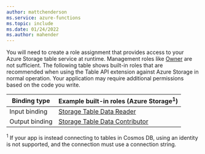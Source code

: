 ```yaml
---
author: mattchenderson
ms.service: azure-functions
ms.topic: include
ms.date: 01/24/2022
ms.author: mahender
---
```


You will need to create a role assignment that provides access to your Azure Storage table service at runtime. Management roles like [Owner](../articles/role-based-access-control/built-in-roles.md#owner) are not sufficient. The following table shows built-in roles that are recommended when using the Table API extension against Azure Storage in normal operation. Your application may require additional permissions based on the code you write.

| Binding type   | Example built-in roles (Azure Storage<sup>1</sup>) |
|----------------|---------------------------------------|
| Input binding  | [Storage Table Data Reader]            |
| Output binding | [Storage Table Data Contributor]          |

<sup>1</sup> If your app is instead connecting to tables in Cosmos DB, using an identity is not supported, and the connection must use a connection string.

[Storage Table Data Reader]: ../articles/role-based-access-control/built-in-roles.md#storage-table-data-reader
[Storage Table Data Contributor]: ../articles/role-based-access-control/built-in-roles.md#storage-table-data-contributor